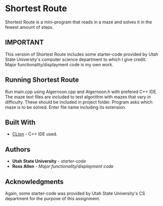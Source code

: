 # Shortest Route

Shortest Route is a mini-program that reads in a maze and solves it in the fewest amount of steps.  

## IMPORTANT

This version of Shortest Route includes some starter-code provided by Utah State University's computer science department to which I give credit. Major functionality/displayment code is my own work. 

## Running Shortest Route

Run main.cpp using Algernoon.cpp and Algernoon.h with prefered C++ IDE. The maze text files are included to test algorithm with mazes that vary in difficulty. These should be included in project folder. Program asks which maze is to be solved. Enter file name including its extension.

## Built With

* [CLion](https://www.jetbrains.com/clion/) - C++ IDE used.


## Authors

* **Utah State University** - *starter-code*
* **Ross Allen** - *Major functionality/displayment code*

## Acknowledgments

Again, some starter-code was provided by Utah State University's CS department for the purpose of this assignment. 
